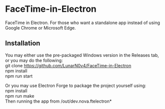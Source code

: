 # FaceTime-in-Electron
  
FaceTime in Electron. For those who want a standalone app instead of using Google Chrome or Microsoft Edge.
  
## Installation
  
You may either use the pre-packaged Windows version in the Releases tab, or you may do the following:  
git clone https://github.com/LunarN0v4/FaceTime-in-Electron  
npm install  
npm run start  
  
Or you may use Electron Forge to package the project yourself using:  
npm install  
npm run make  
Then running the app from /out/dev.nova.ftelectron*
